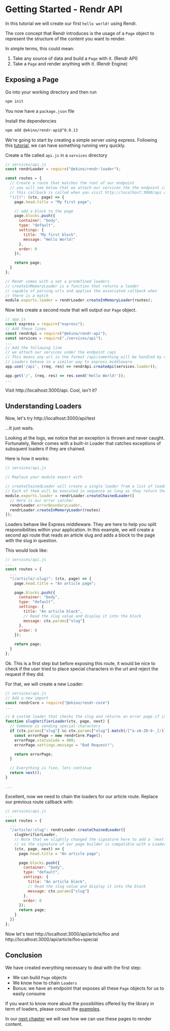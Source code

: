 # Getting Started - Rendr API

In this tutorial we will create our first `hello world!` using Rendr.

The core concept that Rendr introduces is the usage of a `Page` object to represent
the structure of the content you want to render.

In simple terms, this could mean:

1. Take any source of data and build a `Page` with it. (Rendr API)
2. Take a `Page` and render anything with it. (Rendr Engine)

## Exposing a Page

Go into your working directory and then run

```sh
npm init
```

You now have a `package.json` file

Install the dependencies

```sh
npm add @ekino/rendr-api@^0.0.13
```

We're going to start by creating a simple server using express.
Following this [tutorial](https://expressjs.com/en/starter/hello-world.html), we can have something running very quickly.

Create a file called `api.js` in a `services` directory

```js
// services/api.js
const rendrLoader = require("@ekino/rendr-loader");

const routes = {
  // Create a route that matches the root of our endpoint
  // you will see below that we attach our services the the endpoint /api
  // this callback is called when you visit http://localhost:3000/api or http://localhost:3000/api/
  "(/|)": (ctx, page) => {
    page.head.title = "My first page";

    // add a block to the page
    page.blocks.push({
      container: "body",
      type: "default",
      settings: {
        title: "My first block",
        message: "Hello World!"
      },
      order: 0
    });

    return page;
  }
};

// Rendr comes with a set a predefined loaders
// createInMemoryLoader is a function that returns a loader
// capable of parsing urls and applies the associated callback when
// there is a match
module.exports.loader = rendrLoader.createInMemoryLoader(routes);
```

Now lets create a second route that will output our `Page` object.

```js
// app.js
const express = require("express");
// Add these lines
const rendrApi = require("@ekino/rendr-api");
const services = require("./services/api");
...
// Add the following line
// we attach our services under the endpoint /api
// This means any url in the format /api/something will be handled by our Loaders.
// Loaders behave in a similar way to express middleware
app.use('/api', (req, res) => rendrApi.createApi(services.loader));

app.get('/', (req, res) => res.send('Hello World!'));
...
```

Visit http://localhost:3000/api. Cool, isn't it?

## Understanding Loaders

Now, let's try http://localhost:3000/api/test

...It just waits.

Looking at the logs, we notice that an exception is thrown and never caught.
Fortunately, Rendr comes with a built-in Loader that catches exceptions of subsquent loaders
if they are chained.

Here is how it works:

```js
// services/api.js

// Replace your module export with

// createChainedLoader will create a single loader from a list of loaders.
// Each of them will be executed in sequence as long as they return the execution of the `next` function
module.exports.loader = rendrLoader.createChainedLoader([
  // Here is our error catcher
  rendrLoader.errorBoundaryLoader,
  rendrLoader.createInMemoryLoader(routes)
]);
```

Loaders behave like Express middleware. They are here to help you split responsibilities within your application.
In this example, we will create a second api route that reads an article slug and adds a block to the page with the slug in question.

This would look like:

```js
// services/api.js
...
const routes = {
  ...
  "(/article/:slug)": (ctx, page) => {
    page.head.title = "An article page";

    page.blocks.push({
      container: "body",
      type: "default",
      settings: {
        title: "An article block",
        // Read the slug value and display it into the block
        message: ctx.params["slug"]
      },
      order: 0
    });

    return page;
  }
};

```

Ok. This is a first step but before exposing this route, it would be nice to check if the user tried to place special characters in the url and reject the request if they did.

For that, we will create a new Loader:

```js
// services/api.js
// Add a new import
const rendrCore = require("@ekino/rendr-core")
...

// A custom loader that checks the slug and returns an error page if it contains a special character
function slugVerifierLoader(ctx, page, next) {
  // Someone is sending special characters
  if (ctx.params["slug"] && ctx.params["slug"].match(/[^a-zA-Z0-9-_]/)) {
    const errorPage = new rendrCore.Page();
    errorPage.statusCode = 400;
    errorPage.settings.message = "Bad Request!";

    return errorPage;
  }

  // Everything is fine, lets continue
  return next();
}

...

```

Excellent, now we need to chain the loaders for our article route.
Replace our previous route callback with:

```js
// services/api.js
...
const routes = {
  ...
  "/article/:slug": rendrLoader.createChainedLoader([
    slugVerifierLoader,
    // Note that we slightly changed the signature here to add a `next` parameter
    // so the signature of our page builder is compatible with a Loader
    (ctx, page, next) => {
      page.head.title = "An article page";

      page.blocks.push({
        container: "body",
        type: "default",
        settings: {
          title: "An article block",
          // Read the slug value and display it into the block
          message: ctx.params["slug"]
        },
        order: 0
      });
      return page;
    }
  ])
};

```

Now let's test http://localhost:3000/api/article/foo and http://localhost:3000/api/article/foo+special

## Conclusion

We have created everything necessary to deal with the first step:

- We can build `Page` objects
- We know how to chain `Loaders`
- Bonus: we have an endpoint that exposes all these `Page` objects for us to easily consume

If you want to know more about the possiblities offered by the library in term of loaders,
please consult the [examples](https://github.com/ekino/rendr/tree/master/examples).

In our [next chapter](./getting-started-2.md) we will see how we can use these pages to render content.
